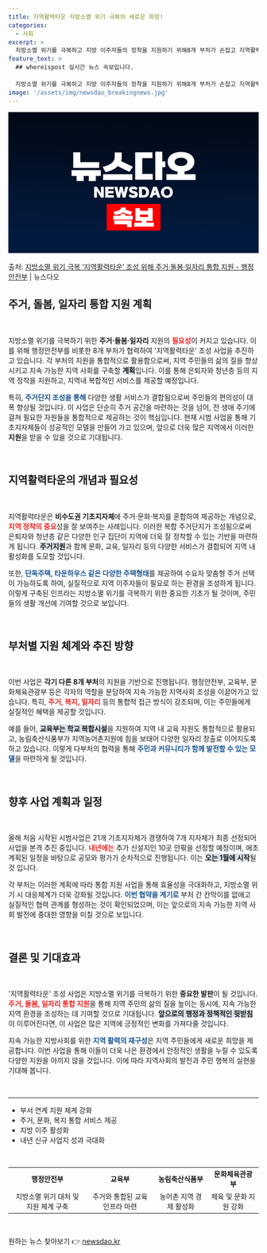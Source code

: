 ```yaml
---
title: 지역활력타운 지방소멸 위기 극복의 새로운 희망!
categories:
  - 사회
excerpt: >
  지방소멸 위기를 극복하고 지방 이주자들의 정착을 지원하기 위해8개 부처가 손잡고 지역활력타운 조성 사업을 통…
feature_text: >
  ## whereispost 실시간 뉴스 속보입니다.

  지방소멸 위기를 극복하고 지방 이주자들의 정착을 지원하기 위해8개 부처가 손잡고 지역활력타운 조성 사업을 통…
image: '/assets/img/newsdao_breakingnews.jpg'
---
```


![뉴스다오 속보](/assets/img/newsdao_breakingnews.jpg)

<p>출처: <a href="https://newsdao.kr/2185" rel="dofollow">지방소멸 위기 극복 ‘지역활력타운’ 조성 위해  주거·돌봄·일자리 통합 지원 - 행정안전부</a> | 뉴스다오</p>

<h2 data-ke-size="size26">주거, 돌봄, 일자리 통합 지원 계획</h2>

<p data-ke-size="size16">&nbsp;</p>
<p data-ke-size="size16">지방소멸 위기를 극복하기 위한 <b>주거·돌봄·일자리</b> 지원의 <b><span style="color: #ee2323;">필요성</span></b>이 커지고 있습니다. 이를 위해 행정안전부를 비롯한 8개 부처가 협력하여 '지역활력타운' 조성 사업을 추진하고 있습니다. 각 부처의 지원을 통합적으로 활용함으로써, 지역 주민들의 삶의 질을 향상시키고 지속 가능한 지역 사회를 구축할 <b><span style="background-color: #21538527;">계획</span></b>입니다. 이를 통해 은퇴자와 청년층 등의 지역 정착을 지원하고, 지역내 복합적인 서비스를 제공할 예정입니다.</p>
<p data-ke-size="size16">특히, <b><span style="color: #1a5490;">주거단지 조성을 통해</span></b> 다양한 생활 서비스가 결합됨으로써 주민들의 편의성이 대폭 향상될 것입니다. 이 사업은 단순히 주거 공간을 마련하는 것을 넘어, 전 생애 주기에 걸쳐 필요한 자원들을 통합적으로 제공하는 것이 핵심입니다. 현재 시범 사업을 통해 기초지자체들이 성공적인 모델을 만들어 가고 있으며, 앞으로 더욱 많은 지역에서 이러한 <b>지원</b>을 받을 수 있을 것으로 기대됩니다.</p>

<p data-ke-size="size16">&nbsp;</p>
<h2 data-ke-size="size26">지역활력타운의 개념과 필요성</h2>

<p data-ke-size="size16">&nbsp;</p>
<p data-ke-size="size16">지역활력타운은 <b>비수도권 기초지자체</b>에 주거·문화·복지를 혼합하여 제공하는 개념으로, <b><span style="color: #ee2323;">지역 정착의 중요</span></b>성을 잘 보여주는 사례입니다. 이러한 복합 주거단지가 조성됨으로써 은퇴자와 청년층 같은 다양한 인구 집단이 지역에 더욱 잘 정착할 수 있는 기반을 마련하게 됩니다. <b><span style="background-color: #21538527;">주거지원</span></b>과 함께 문화, 교육, 일자리 등의 다양한 서비스가 결합되어 지역 내 활성화를 도모할 것입니다.</p>
<p data-ke-size="size16">또한, <b><span style="color: #1a5490;">단독주택, 타운하우스 같은 다양한 주택형태</span></b>를 제공하여 수요자 맞춤형 주거 선택이 가능하도록 하여, 실질적으로 지역 이주자들이 필요로 하는 환경을 조성하게 됩니다. 이렇게 구축된 인프라는 지방소멸 위기를 극복하기 위한 중요한 기초가 될 것이며, 주민들의 생활 개선에 기여할 것으로 보입니다.</p>

<p data-ke-size="size16">&nbsp;</p>
<h2 data-ke-size="size26">부처별 지원 체계와 추진 방향</h2>

<p data-ke-size="size16">&nbsp;</p>
<p data-ke-size="size16">이번 사업은 <b>각기 다른 8개 부처</b>의 지원을 기반으로 진행됩니다. 행정안전부, 교육부, 문화체육관광부 등은 각자의 역할을 분담하여 지속 가능한 지역사회 조성을 이끌어가고 있습니다. 특히, <b><span style="color: #ee2323;">주거, 복지, 일자리</span></b> 등의 통합적 접근 방식이 강조되며, 이는 주민들에게 실질적인 혜택을 제공할 것입니다.</p>
<p data-ke-size="size16">예를 들어, <b><span style="background-color: #21538527;">교육부는 학교 복합시설</span></b>을 지원하여 지역 내 교육 자원도 통합적으로 활용되고, 농림축산식품부가 지역농어촌지원에 힘을 보태어 다양한 일자리 창출로 이어지도록 하고 있습니다. 이렇게 다부처의 협력을 통해 <b><span style="color: #1a5490;">주민과 커뮤니티가 함께 발전할 수 있는 모델</span></b>을 마련하게 될 것입니다.</p>

<p data-ke-size="size16">&nbsp;</p>
<h2 data-ke-size="size26">향후 사업 계획과 일정</h2>

<p data-ke-size="size16">&nbsp;</p>
<p data-ke-size="size16">올해 처음 시작된 시범사업은 21개 기초지자체가 경쟁하여 7개 지자체가 최종 선정되어 사업을 본격 추진 중입니다. <b><span style="color: #ee2323;">내년에는</span></b> 추가 신설지인 10곳 안팎을 선정할 예정이며, 애초 계획된 일정을 바탕으로 공모와 평가가 순차적으로 진행됩니다. 이는 <b><span style="background-color: #21538527;">오는 1월에 시작</span></b>될 것 입니다.</p>
<p data-ke-size="size16">각 부처는 이러한 계획에 따라 통합 지원 사업을 통해 효율성을 극대화하고, 지방소멸 위기 시 대응체계가 더욱 강화될 것입니다. <b><span style="color: #1a5490;">이번 협약을 계기로</span></b> 부처 간 칸막이를 없애고 실질적인 협력 관계를 형성하는 것이 확인되었으며, 이는 앞으로의 지속 가능한 지역 사회 발전에 중대한 영향을 미칠 것으로 보입니다.</p>

<p data-ke-size="size16">&nbsp;</p>
<h2 data-ke-size="size26">결론 및 기대효과</h2>

<p data-ke-size="size16">&nbsp;</p>
<p data-ke-size="size16">'지역활력타운' 조성 사업은 지방소멸 위기를 극복하기 위한 <b>중요한 발판</b>이 될 것입니다. <b><span style="color: #ee2323;">주거, 돌봄, 일자리 통합 지원</span></b>을 통해 지역 주민의 삶의 질을 높이는 동시에, 지속 가능한 지역 환경을 조성하는 데 기여할 것으로 기대됩니다. <b><span style="background-color: #21538527;">앞으로의 행정과 정책적인 뒷받침</span></b>이 이루어진다면, 이 사업은 많은 지역에 긍정적인 변화를 가져다줄 것입니다.</p>
<p data-ke-size="size16">지속 가능한 지방사회를 위한 <b><span style="color: #1a5490;">지역 활력의 재구성</span></b>은 지역 주민들에게 새로운 희망을 제공합니다. 이번 사업을 통해 이들이 더욱 나은 환경에서 안정적인 생활을 누릴 수 있도록 다양한 지원을 아끼지 않을 것입니다. 이에 따라 지역사회의 발전과 주민 행복의 실현을 기대해 봅니다.</p>

<p data-ke-size="size16">&nbsp;</p>
<hr />
<ul>
  <li>부서 연계 지원 체계 강화</li>
  <li>주거, 문화, 복지 통합 서비스 제공</li>
  <li>지방 이주 활성화</li>
  <li>내년 신규 사업지 성과 극대화</li>
</ul>

<p data-ke-size="size16">&nbsp;</p>
<table style="width: 100%;">
  <tbody>
    <tr>
      <td style="text-align: center; height: 17px;"><b>행정안전부</b></td>
      <td style="text-align: center; height: 17px;"><b>교육부</b></td>
      <td style="text-align: center; height: 17px;"><b>농림축산식품부</b></td>
      <td style="text-align: center; height: 17px;"><b>문화체육관광부</b></td>
    </tr>
    <tr>
      <td style="text-align: center; height: 17px;">지방소멸 위기 대처 및 지원 체계 구축</td>
      <td style="text-align: center; height: 17px;">주거와 통합된 교육 인프라 마련</td>
      <td style="text-align: center; height: 17px;">농어촌 지역 경제 활성화</td>
      <td style="text-align: center; height: 17px;">체육 및 문화 지원 강화</td>
    </tr>
  </tbody>
</table>

<p data-ke-size="size16">&nbsp;</p> 

원하는 뉴스 찾아보기 👉 <a href="https://newsdao.kr" rel="dofollow">newsdao.kr</a>


